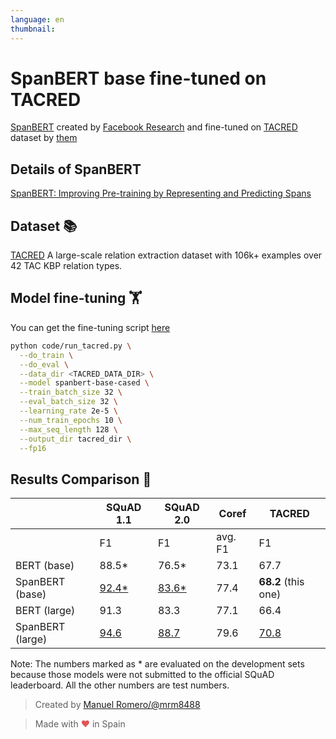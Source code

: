 ```yaml
---
language: en
thumbnail:
---
```


# SpanBERT base fine-tuned on TACRED

[SpanBERT](https://github.com/facebookresearch/SpanBERT) created by [Facebook Research](https://github.com/facebookresearch) and fine-tuned on [TACRED](https://nlp.stanford.edu/projects/tacred/) dataset by [them](https://github.com/facebookresearch/SpanBERT#finetuned-models-squad-1120-relation-extraction-coreference-resolution)

## Details of SpanBERT

[SpanBERT: Improving Pre-training by Representing and Predicting Spans](https://arxiv.org/abs/1907.10529)

## Dataset 📚

[TACRED](https://nlp.stanford.edu/projects/tacred/) A large-scale relation extraction dataset with 106k+ examples over 42 TAC KBP relation types.

## Model fine-tuning 🏋️‍

You can get the fine-tuning script [here](https://github.com/facebookresearch/SpanBERT)

```bash
python code/run_tacred.py \
  --do_train \
  --do_eval \
  --data_dir <TACRED_DATA_DIR> \
  --model spanbert-base-cased \
  --train_batch_size 32 \
  --eval_batch_size 32 \
  --learning_rate 2e-5 \
  --num_train_epochs 10 \
  --max_seq_length 128 \
  --output_dir tacred_dir \
  --fp16
```

## Results Comparison 📝

|                   | SQuAD 1.1     | SQuAD 2.0  | Coref   | TACRED |
| ----------------------  | ------------- | ---------  | ------- | ------ |
|                         | F1            | F1         | avg. F1 |  F1    |
| BERT (base)             | 88.5*         | 76.5*      | 73.1    |  67.7  |
| SpanBERT (base)         | [92.4*](https://huggingface.co/mrm8488/spanbert-base-finetuned-squadv1)         | [83.6*](https://huggingface.co/mrm8488/spanbert-base-finetuned-squadv2)      | 77.4    |  **68.2** (this one)  |
| BERT (large)            | 91.3          | 83.3       | 77.1    |  66.4  |
| SpanBERT (large)        | [94.6](https://huggingface.co/mrm8488/spanbert-large-finetuned-squadv1)        | [88.7](https://huggingface.co/mrm8488/spanbert-large-finetuned-squadv2)     | 79.6    |  [70.8](https://huggingface.co/mrm8488/spanbert-base-finetuned-tacred)   |


Note: The numbers marked as * are evaluated on the development sets because those models were not submitted to the official SQuAD leaderboard. All the other numbers are test numbers.


> Created by [Manuel Romero/@mrm8488](https://twitter.com/mrm8488)

> Made with <span style="color: #e25555;">&hearts;</span> in Spain
